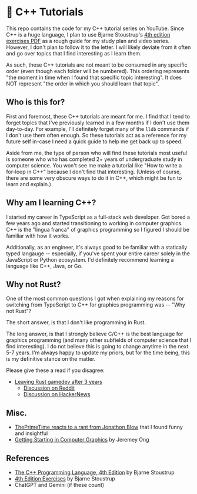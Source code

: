 # 🦾 C++ Tutorials

This repo contains the code for my C++ tutorial series on YouTube. Since
C++ is a huge language, I plan to use Bjarne Stoustrup's [4th edition exercises PDF](https://www.stroustrup.com/4thExercises.pdf)
as a rough guide for my study plan and video series. However, I don't plan
to follow it to the letter. I will likely deviate from it often and go over
topics that I find interesting as I learn them.

As such, these C++ tutorials are not meant to be consumed in any specific order
(even though each folder will be numbered). This ordering represents "the moment
in time when I found that specific topic interesting". It does NOT represent
"the order in which you should learn that topic".

<!-- For example, the first folder, titled `01-gdb-lldb-debugging` is likely a
topic at the intermediate level, but I learned it first (and made a video)
because I needed to step through some SFML code in my Shader Game Engine. The
second folder titled `02-compiler-linker` is a beginner friendly topic, but I
dove into it at a later point. In my ideal world, each video and/or folder is
fully self-contained and has all the info needed to learn that specific topic.
We'll see how that goes. -->

## Who is this for?

First and foremost, these C++ tutorials are meant for me. I find that I tend
to forget topics that I've previously learned in a few months if I don't use
them day-to-day. For example, I'll definitely forget many of the `lldb` commands
if I don't use them often enough. So these tutorials act as a reference for my
future self in-case I need a quick guide to help me get back up to speed.

Aside from me, the type of person who will find these tutorials most useful is
someone who who has completed 2+ years of undergraduate study in computer science.
You won't see me make a tutorial like "How to write a for-loop in C++" because
I don't find that interesting. (Unless of course, there are some very obscure
ways to do it in C++, which might be fun to learn and explain.)

## Why am I learning C++?

I started my career in TypeScript as a full-stack web developer. Got bored
a few years ago and started transitioning to working in computer graphics.
C++ is the "lingua franca" of graphics programming so I figured I should be
familiar with how it works.

Additionally, as an engineer, it's always good to be familiar with a
statically typed langauge -- especially, if you've spent your entire career
solely in the JavaScript or Python ecosystem. I'd definitely recommend
learning a language like C++, Java, or Go.

<!-- I've also discussed my reasoning for why I'm switching from TypeScript to C++
for graphics programming in this [YouTube video](https://www.youtube.com/watch?v=PbN_Arh8_ec). -->

## Why not Rust?

One of the most common questions I got when explaining my reasons for switching
from TypeScript to C++ for graphics programming was -- "Why not Rust"?

The short answer, is that I don't like programming in Rust.

The long answer, is that I strongly believe C/C++ is the best language for
graphics programming (and many other subfields of computer science that I find
interesting). I do not believe this is going to change anytime in the next 5-7
years. I'm always happy to update my priors, but for the time being, this is my
definitive stance on the matter.

Please give these a read if you disagree:

- [Leaving Rust gamedev after 3 years](https://loglog.games/blog/leaving-rust-gamedev/)
  - [Discussion on Reddit](https://www.reddit.com/r/rust/comments/1cdqdsi/lessons_learned_after_3_years_of_fulltime_rust/)
  - [Discussion on HackerNews](https://news.ycombinator.com/item?id=40172033)

## Misc.

- [ThePrimeTime reacts to a rant from Jonathon Blow](https://www.youtube.com/watch?v=znmZA_n485I) that I found funny and insightful
- [Getting Starting in Computer Graphics](https://www.jeremyong.com/graphics/2024/05/19/getting-started-in-computer-graphics/) by Jeremey Ong

## References

- [The C++ Programming Language, 4th Edition](https://www.stroustrup.com/4th.html) by Bjarne Stoustrup
- [4th Edition Exercises](https://www.stroustrup.com/4thExercises.pdf) by Bjarne Stoustrup
- ChatGPT and Gemini (if these count)
